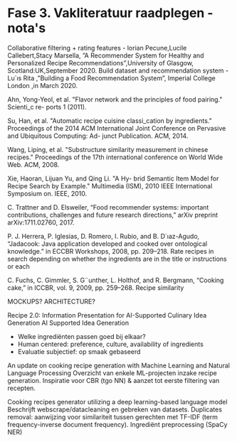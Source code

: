 # Fase 3. Vakliteratuur raadplegen - nota's

Collaborative filtering + rating features - lorian Pecune,Lucile Callebert,Stacy Marsella, ”A Recommender System for Healthy and Personalized Recipe Recommendations”,University of Glasgow, Scotland:UK,September 2020.
Build dataset and recommendation system - Lu´ıs Rita ,”Building a Food Recommendation System”, Imperial College London ,in March 2020.

Ahn, Yong-Yeol, et al. "Flavor network and
the principles of food pairing." Scienti_c re-
ports 1 (2011).

Su, Han, et al. "Automatic recipe cuisine
classi_cation by ingredients." Proceedings of
the 2014 ACM International Joint Conference
on Pervasive and Ubiquitous Computing: Ad-
junct Publication. ACM, 2014.

Wang, Liping, et al. "Substructure similarity
measurement in chinese recipes." Proceedings
of the 17th international conference on World
Wide Web. ACM, 2008.

Xie, Haoran, Lijuan Yu, and Qing Li. "A Hy-
brid Semantic Item Model for Recipe Search
by Example." Multimedia (ISM), 2010 IEEE
International Symposium on. IEEE, 2010.

C. Trattner and D. Elsweiler, “Food recommender systems: important
contributions, challenges and future research directions,” arXiv preprint
arXiv:1711.02760, 2017.

P. J. Herrera, P. Iglesias, D. Romero, I. Rubio, and B. D´ıaz-Agudo,
“Jadacook: Java application developed and cooked over ontological
knowledge.” in ECCBR Workshops, 2008, pp. 209–218.
Rate recipes in search depending on whether the ingredients are in the title or instructions or each

C. Fuchs, C. Gimmler, S. G¨unther, L. Holthof, and R. Bergmann,
“Cooking cake,” in ICCBR, vol. 9, 2009, pp. 259–268.
Recipe similarity

MOCKUPS?
ARCHITECTURE?

Recipe 2.0: Information Presentation for AI-Supported Culinary Idea Generation
AI Supported Idea Generation

- Welke ingrediënten passen goed bij elkaar?
- Human centered: preference, culture, availability of ingredients
- Evaluatie subjectief: op smaak gebaseerd

An update on cooking recipe generation with
Machine Learning and Natural Language Processing
Overzicht van enkele ML-projecten inzake recipe generation. Inspiratie voor CBR (tgo NN) & aanzet tot eerste filtering van recepten.

Cooking recipes generator utilizing a deep learning-based
language model
Beschrijft webscrape/datacleaning en gebreken van datasets. Duplicates removal: aanwijzing voor similariteit tussen gerechten met TF-IDF (term frequency-inverse document frequency). Ingrediënt preprocessing (SpaCy NER)
